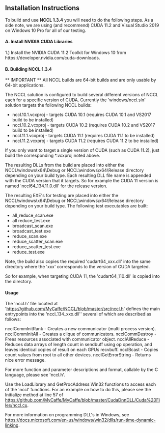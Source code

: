 <H2>Installation Instructions</H2>
To build and use <b>NCCL 1.3.4</b> you will need to do the following steps.  As a side note, we are using (and recommend) CUDA 11.2 and Visual Studio 2019 on Windows 10 Pro for all of our testing.
</br>
<H4>A. Install NVIDIA CUDA Libraries</H4>
1.) Install the NVIDIA CUDA 11.2 Toolkit for Windows 10 from https://developer.nvidia.com/cuda-downloads. 
</br>
<H4>B. Building NCCL 1.3.4</H4>

** IMPORTANT **
All NCCL builds are 64-bit builds and are only usable by 64-bit applications.

The NCCL solution is configured to build several different versions of NCCL each for a specific version of CUDA. Currently the 'windows/nccl.sln' solution
targets the following NCCL builds:

* nccl.10.1.vcxproj - targets CUDA 10.1 (requires CUDA 10.1 and VS2017 build to be installed)
* nccl.10.2.vcxproj - targets CUDA 10.2 (requires CUDA 10.2 and VS2017 build to be installed)
* nccl.11.1.vcxproj - targets CUDA 11.1 (requires CUDA 11.1 to be installed)
* nccl.11.2.vcxproj - targets CUDA 11.2 (requires CUDA 11.2 to be installed)

If you only want to target a single version of CUDA (such as CUDA 11.2), just build the corresponding *.vcxproj noted above.

The resulting DLLs from the build are placed into either the NCCL\windows\x64\Debug or NCCL\windows\x64\Release directory depending
on your build type.  Each resulting DLL file name is appended with the CUDA version that it targets.  So for example
the CUDA 11 version is named 'nccl64_134.11.0.dll' for the release version.

The resulting EXE's for testing are placed into either the NCCL\windows\x64\Debug or NCCL\windows\x64\Release directory
depending on your build type. The following test executables are built:

* all_reduce_scan.exe
* all reduce_test.exe
* broadcast_scan.exe
* broadcast_test.exe
* reduce_scan.exe
* reduce_scatter_scan.exe
* reduce_scatter_test.exe
* reduce_test.exe

Note, the build also copies the required 'cudart64_xxx.dll' into the same directory where the 'xxx' corresponds to the
version of CUDA targeted.

So for example, when targeting CUDA 11, the 'cudart64_110.dll' is copied into the directory.

<H4>Usage</H4>

The 'nccl.h' file located at 'https://github.com/MyCaffe/NCCL/blob/master/src/nccl.h' defines the
main entrypoints into the 'nccl_134_xxx.dll'' several of which are described as follows:

ncclCommInitRank - Creates a new communicator (multi process version).
ncclCommInitAll - Creates a clique of communicators.
ncclCommDestroy - Frees resources associated with communicator object.
ncclAllReduce - Reduces data arrays of length count in sendbuff using op operation, and leaves identical copies of result on each GPUs recvbuff.
ncclBcast - Copies count values from root to all other devices.
ncclGetErrorString - Returns nice error message.

For more function and parameter descriptions and format, callable by the C language, please see 'nccl.h'.

Use the LoadLibrary and GetProcAddress Win32 functions to access each of the 'nccl' functions.  For an example on how to do this, please
see the Initialize method at line 57 of https://github.com/MyCaffe/MyCaffe/blob/master/CudaDnnDLL/Cuda%20Files/nccl.cu.

For more information on programming DLL's in Windows, see https://docs.microsoft.com/en-us/windows/win32/dlls/run-time-dynamic-linking.




